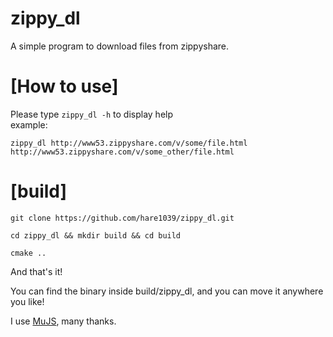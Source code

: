 # zippy_dl
A simple program to download files from zippyshare.

# [How to use]
Please type `zippy_dl -h` to display help  
example: 

    zippy_dl http://www53.zippyshare.com/v/some/file.html http://www53.zippyshare.com/v/some_other/file.html

# [build] 

    git clone https://github.com/hare1039/zippy_dl.git

    cd zippy_dl && mkdir build && cd build

    cmake ..

And that's it!

You can find the binary inside build/zippy_dl, and you can move it anywhere you like!

I use [MuJS](http://mujs.com/), many thanks. 
